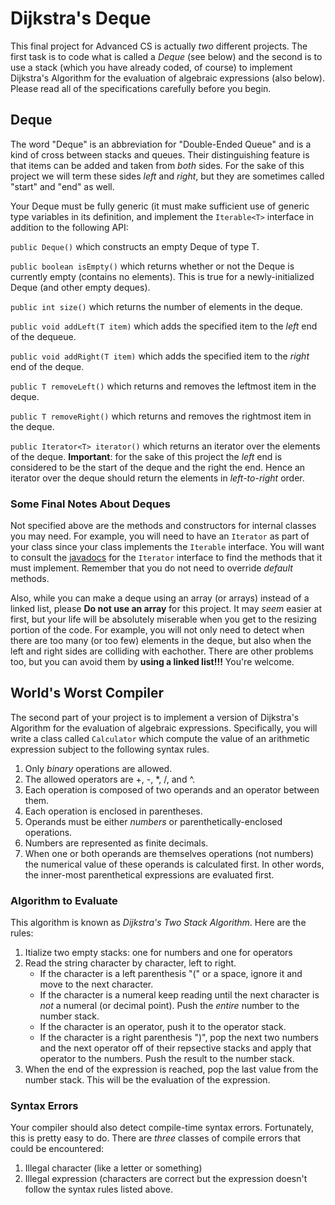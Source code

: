 # Dijkstra's Deque
This final project for Advanced CS is actually _two_ different projects. The
first task is to code what is called a _Deque_ (see below) and the second is
to use a stack (which you have already coded, of course) to implement
Dijkstra's Algorithm for the evaluation of algebraic expressions (also below).
Please read all of the specifications carefully before you begin.

## Deque

The word "Deque" is an abbreviation for "Double-Ended Queue" and is a kind of
cross between stacks and queues. Their distinguishing feature is that items can
be added and taken from _both_ sides. For the sake of this project we will term
these sides _left_ and _right_, but they are sometimes called "start" and "end"
as well.


Your Deque must be fully generic (it must make sufficient use of generic type
variables in its definition, and implement the ``Iterable<T>`` interface in
addition to the following API:

``public Deque()`` which constructs an empty Deque of type T.

``public boolean isEmpty()`` which returns whether or not the Deque is currently
empty (contains no elements). This is true for a newly-initialized Deque (and
other empty deques).

``public int size()`` which returns the number of elements in the deque.

``public void addLeft(T item)`` which adds the specified item to the _left_ end
of the dequeue.

``public void addRight(T item)`` which adds the specified item to the _right_
end of the deque.

``public T removeLeft()`` which returns and removes the leftmost item in the
deque.

``public T removeRight()`` which returns and removes the rightmost item in the
deque.

``public Iterator<T> iterator()`` which returns an iterator over the elements
of the deque. **Important**: for the sake of this project the _left_ end is
considered to be the start of the deque and the right the end. Hence an
iterator over the deque should return the elements in _left-to-right_ order.

### Some Final Notes About Deques

Not specified above are the methods and constructors for internal classes you
may need. For example, you will need to have an ``Iterator`` as part of your
class since your class implements the ``Iterable`` interface. You will want
to consult the [javadocs](https://docs.oracle.com/javase/8/docs/api/java/util/Iterator.html)
for the ``Iterator`` interface to find the methods that it must implement.
Remember that you do not need to override _default_ methods.

Also, while you can make a deque using an array (or arrays) instead of a linked
list, please **Do not use an array** for this project. It may _seem_ easier at
first, but your life will be absolutely miserable when you get to the resizing
portion of the code. For example, you will not only need to detect when there
are too many (or too few) elements in the deque, but also when the left and
right sides are colliding with eachother. There are other problems too, but you
can avoid them by **using a linked list!!!** You're welcome.

## World's Worst Compiler

The second part of your project is to implement a version of Dijkstra's
Algorithm for the evaluation of algebraic expressions. Specifically, you will
write a class called ``Calculator`` which compute the value of an arithmetic
expression subject to the following syntax rules.

1. Only _binary_ operations are allowed.
2. The allowed operators are +, -, \*, /, and ^.
3. Each operation is composed of two operands and an operator between them.
4. Each operation is enclosed in parentheses.
5. Operands must be either _numbers_ or parenthetically-enclosed operations.
7. Numbers are represented as finite decimals.
6. When one or both operands are themselves operations (not numbers) the
numerical value of these operands is calculated first. In other words, the
inner-most parenthetical expressions are evaluated first.

### Algorithm to Evaluate
This algorithm is known as _Dijkstra's Two Stack Algorithm_. Here are the
rules:

1. Itialize two empty stacks: one for numbers and one for operators
2. Read the string character by character, left to right. 
    - If the character is a left parenthesis "(" or a space, ignore it and move
    to the next character.
    - If the character is a numeral keep reading until the next character is
    _not_ a numeral (or decimal point). Push the _entire_ number to the number
    stack.
    - If the character is an operator, push it to the operator stack.
    - If the character is a right parenthesis ")", pop the next two numbers and
    the next operator off of their repsective stacks and apply that operator to
    the numbers. Push the result to the number stack.
3. When the end of the expression is reached, pop the last value from the number
stack. This will be the evaluation of the expression.

### Syntax Errors
Your compiler should also detect compile-time syntax errors. Fortunately, this is pretty easy
to do. There are _three_ classes of compile errors that could be encountered:

1. Illegal character (like a letter or something)
2. Illegal expression (characters are correct but the expression doesn't follow
the syntax rules listed above.